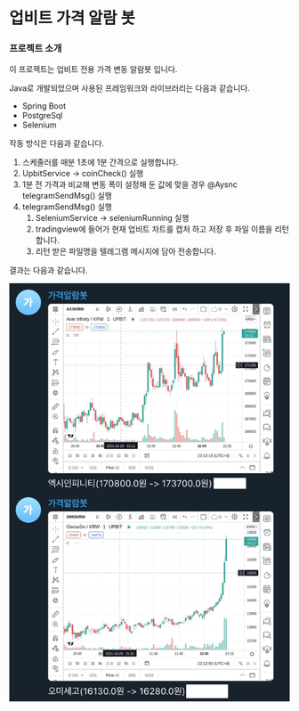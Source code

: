 # 업비트 가격 알람 봇

### 프로젝트 소개

이 프로젝트는 업비트 전용 가격 변동 알람봇 입니다.

Java로 개발되었으며 사용된 프레임워크와 라이브러리는 다음과 같습니다.

- Spring Boot
- PostgreSql
- Selenium

작동 방식은 다음과 같습니다.

1. 스케줄러를 매분 1초에 1분 간격으로 실행합니다.
2. UpbitService -> coinCheck() 실행
3. 1분 전 가격과 비교해 변동 폭이 설정해 둔 값에 맞을 경우 @Aysnc telegramSendMsg() 실행
4. telegramSendMsg() 실행
   1. SeleniumService -> seleniumRunning 실행
   2. tradingview에 들어가 현재 업비트 차트를 캡처 하고 저장 후 파일 이름을 리턴합니다.
   3. 리턴 받은 파일명을 텔레그램 메시지에 담아 전송합니다.

결과는 다음과 같습니다.

![images](/document/images/images.png)
